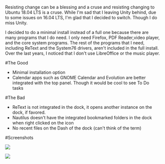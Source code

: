 <!--
.. title: Ubuntu 18.04 LTS Review
.. slug: ubuntu-1804-lts-review
.. date: 2018-05-13 17:53:41 UTC-04:00
.. tags: ubuntu reviews
.. category: 
.. link: 
.. description: 
.. type: text
-->

Resisting change can be a blessing and a cruse and resisting changing to Ubuntu 18.04 LTS is a cruse. While I'm sad that I leaving Unity behind, due to some issues on 16.04 LTS, I'm glad that I decided to switch. Though I do miss Unity.

I decided to do a minimal install instead of a full one because there are many programs that I do need.  I only need Firefox, PDF Reader,video player, and the core system programs. The rest of the programs that I need, including ReText and the System76 drivers, aren't included in the full install. Over the last years, I noticed that I don't use LibreOffice or the music player.

#The Good

- Minimal installation option
- Calendar apps such as GNOME Calendar and Evolution are better integrated with the top panel. Though it would be cool to see To Do tasks

#The Bad

- ReText is not integrated in the dock, it opens another instance on the dock, if favored.
- Nautilus doesn't have the integrated bookmarked folders in the dock when right clicked on the icon
- No recent files on the Dash of the dock (can't think of the term)

#Screenshots

![](https://pbs.twimg.com/media/DcoSWniWAAAOvFo.jpg)

![](https://pbs.twimg.com/media/DcoSmtRWkAAbXcO.jpg)

